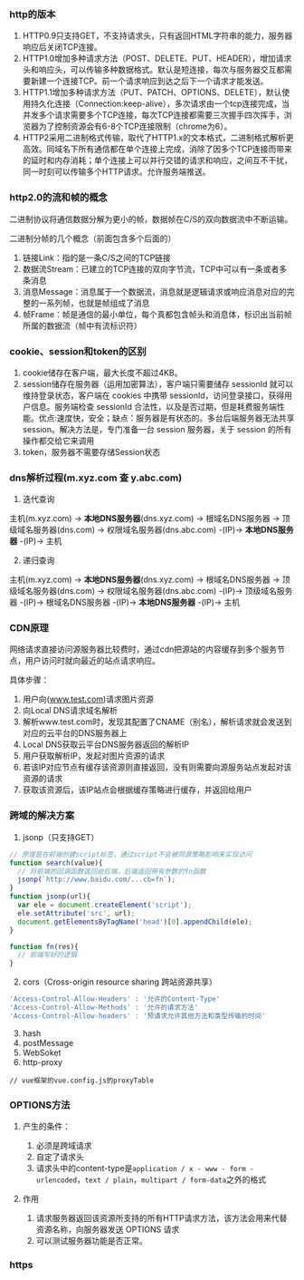 <!-- 网络.md -->
### http的版本
1. HTTP0.9只支持GET，不支持请求头，只有返回HTML字符串的能力，服务器响应后关闭TCP连接。
2. HTTP1.0增加多种请求方法（POST、DELETE、PUT、HEADER），增加请求头和响应头，可以传输多种数据格式。默认是短连接，每次与服务器交互都需要新建一个连接TCP。前一个请求响应到达之后下一个请求才能发送。
3. HTTP1.1增加多种请求方法（PUT、PATCH、OPTIONS、DELETE），默认使用持久化连接（Connection:keep-alive），多次请求由一个tcp连接完成，当并发多个请求需要多个TCP连接，每次TCP连接都需要三次握手四次挥手，浏览器为了控制资源会有6-8个TCP连接限制（chrome为6）。
4. HTTP2采用二进制格式传输，取代了HTTP1.x的文本格式，二进制格式解析更高效。同域名下所有通信都在单个连接上完成，消除了因多个TCP连接而带来的延时和内存消耗；单个连接上可以并行交错的请求和响应，之间互不干扰，同一时刻可以传输多个HTTP请求。允许服务端推送。

### http2.0的流和帧的概念
二进制协议将通信数据分解为更小的帧，数据帧在C/S的双向数据流中不断运输。

二进制分帧的几个概念（前面包含多个后面的）
1. 链接Link：指的是一条C/S之间的TCP链接
2. 数据流Stream：已建立的TCP连接的双向字节流，TCP中可以有一条或者多条消息
3. 消息Message：消息属于一个数据流，消息就是逻辑请求或响应消息对应的完整的一系列帧，也就是帧组成了消息
4. 帧Frame：帧是通信的最小单位，每个真都包含帧头和消息体，标识出当前帧所属的数据流（帧中有流标识符）


### cookie、session和token的区别
1. cookie储存在客户端，最大长度不超过4KB。
2. session储存在服务器（运用加密算法），客户端只需要储存 sessionId 就可以维持登录状态，客户端在 cookies 中携带 sessionId，访问登录接口，获得用户信息。服务端检查 sessionId 合法性，以及是否过期，但是耗费服务端性能。优点:速度快，安全；缺点：服务器是有状态的。多台后端服务器无法共享 session。解决方法是，专门准备一台 session 服务器，关于 session 的所有操作都交给它来调用
3. token，服务器不需要存储Session状态

### dns解析过程(m.xyz.com 查 y.abc.com)
1. 迭代查询

主机(m.xyz.com) -> **本地DNS服务器**(dns.xyz.com) -> 根域名DNS服务器 -> 顶级域名服务器(dns.com) -> 权限域名服务器(dns.abc.com) -(IP)-> **本地DNS服务器** -(IP)-> 主机

2. 递归查询

主机(m.xyz.com) -> **本地DNS服务器**(dns.xyz.com) -> 根域名DNS服务器 -> 顶级域名服务器(dns.com) -> 权限域名服务器(dns.abc.com) -(IP)-> 顶级域名服务器 -(IP)-> 根域名DNS服务器 -(IP)-> **本地DNS服务器** -(IP)-> 主机

### CDN原理
网络请求直接访问源服务器比较费时，通过cdn把源站的内容缓存到多个服务节点，用户访问时就向最近的站点请求响应。

具体步骤：

1. 用户向(www.test.com)请求图片资源
2. 向Local DNS请求域名解析
3. 解析www.test.com时，发现其配置了CNAME（别名），解析请求就会发送到对应的云平台的DNS服务器上
4. Local DNS获取云平台DNS服务器返回的解析IP
5. 用户获取解析IP，发起对图片资源的请求
6. 若该IP对应节点有缓存该资源则直接返回，没有则需要向源服务站点发起对该资源的请求
7. 获取该资源后，该IP站点会根据缓存策略进行缓存，并返回给用户

### 跨域的解决方案
1. jsonp（只支持GET）
```js
// 原理是在前端创建script标签，通过script不会被同源策略影响来实现访问
function search(value){
  // 将前端的回调函数返回给后端，后端返回带有参数的fn函数
  jsonp(`http://www.baidu.com/...cb=fn`);
}
function jsonp(url){
  var ele = document.createElement('script');
  ele.setAttribute('src', url);
  document.getElementsByTagName('head')[0].appendChild(ele);
}

function fn(res){
  // 前端写好的逻辑
}
```
2. cors（Cross-origin resource sharing 跨站资源共享）
```js
'Access-Control-Allow-Headers' : '允许的Content-Type'
'Access-Control-Allow-Methods' : '允许的请求方法'
'Access-Control-Allow-headers' : '预请求允许其他方法和类型传输的时间'
```
3. hash
4. postMessage
5. WebSoket
6. http-proxy
```
// vue框架的vue.config.js的proxyTable
```


### OPTIONS方法
1. 产生的条件：
    1. 必须是跨域请求
    2. 自定了请求头
    3. 请求头中的content-type是```application / x - www - form -urlencoded```，```text / plain```，```multipart / form-data```之外的格式


2. 作用
    1. 请求服务器返回该资源所支持的所有HTTP请求方法，该方法会用来代替资源名称，向服务器发送 OPTIONS 请求
    2. 可以测试服务器功能是否正常。

### https

